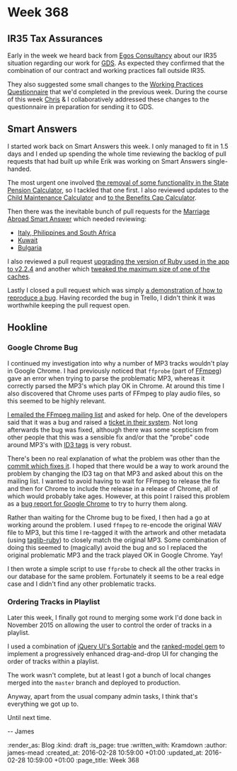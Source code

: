 Week 368
========

## IR35 Tax Assurances

Early in the week we heard back from [Egos Consultancy][] about our IR35 situation regarding our work for [GDS][]. As expected they confirmed that the combination of our contract and working practices fall outside IR35.

They also suggested some small changes to the [Working Practices Questionnaire][] that we'd completed in the previous week. During the course of this week [Chris][] & I collaboratively addressed these changes to the questionnaire in preparation for sending it to GDS.

## Smart Answers

I started work back on Smart Answers this week. I only managed to fit in 1.5 days and I ended up spending the whole time reviewing the backlog of pull requests that had built up while Erik was working on Smart Answers single-handed.

The most urgent one involved [the removal of some functionality in the State Pension Calculator][pr-2192], so I tackled that one first. I also reviewed updates to the [Child Maintenance Calculator][pr-2166] and [to the Benefits Cap Calculator][pr-2242].

Then there was the inevitable bunch of pull requests for the [Marriage Abroad Smart Answer][] which needed reviewing:

* [Italy, Philippines and South Africa][pr-2197]
* [Kuwait][pr-2258]
* [Bulgaria][pr-2200]

I also reviewed a pull request [upgrading the version of Ruby used in the app to v2.2.4][pr-2199] and another which [tweaked the maximum size of one of the caches][pr-2238].

Lastly I closed a pull request which was simply [a demonstration of how to reproduce a bug][pr-2239]. Having recorded the bug in Trello, I didn't think it was worthwhile keeping the pull request open.

## Hookline

### Google Chrome Bug

I continued my investigation into why a number of MP3 tracks wouldn't play in Google Chrome. I had previously noticed that `ffprobe` (part of [FFmpeg][]) gave an error when trying to parse the problematic MP3, whereas it correctly parsed the MP3's which play OK in Chrome. At around this time I also discovered that Chrome uses parts of FFmpeg to play audio files, so this seemed to be highly relevant.

[I emailed the FFmpeg mailing list][ffmpeg-email] and asked for help. One of the developers said that it was a bug and raised a [ticket in their system][ffmpeg-ticket]. Not long afterwards the bug was fixed, although there was some scepticism from other people that this was a sensible fix and/or that the "probe" code around MP3's with [ID3 tags][] is very robust.

There's been no real explanation of what the problem was other than the [commit which fixes it][ffmpeg-fix-commit]. I hoped that there would be a way to work around the problem by changing the ID3 tag on that MP3 and asked about this on the mailing list. I wanted to avoid having to wait for FFmpeg to release the fix and then for Chrome to include the release in a release of Chrome, all of which would probably take ages. However, at this point I raised this problem as a [bug report for Google Chrome][google-chrome-bug-report] to try to hurry them along.

Rather than waiting for the Chrome bug to be fixed, I then had a go at working around the problem. I used `ffmpeg` to re-encode the original WAV file to MP3, but this time I re-tagged it with the artwork and other metadata (using [taglib-ruby][]) to closely match the original MP3. Some combination of doing this seemed to (magically) avoid the bug and so I replaced the original problematic MP3 and the track played OK in Google Chrome. Yay!

I then wrote a simple script to use `ffprobe` to check all the other tracks in our database for the same problem. Fortunately it seems to be a real edge case and I didn't find any other problematic tracks.

### Ordering Tracks in Playlist

Later this week, I finally got round to merging some work I'd done back in November 2015 on allowing the user to control the order of tracks in a playlist.

I used a combination of [jQuery UI's Sortable][jquery-ui-sortable] and the [ranked-model gem][ranked-model] to implement a progressively enhanced drag-and-drop UI for changing the order of tracks within a playlist.

The work wasn't complete, but at least I got a bunch of local changes merged into the `master` branch and deployed to production.

Anyway, apart from the usual company admin tasks, I think that's everything we got up to.

Until next time.

-- James

[Egos Consultancy]: http://www.egos.co.uk/
[GDS]: https://gds.blog.gov.uk/
[Working Practices Questionnaire]: http://www.egos.co.uk/ir35_wpq.htm
[Chris]: /chris-roos
[pr-2192]: https://github.com/alphagov/smart-answers/pull/2192
[pr-2166]: https://github.com/alphagov/smart-answers/pull/2166
[pr-2242]: https://github.com/alphagov/smart-answers/pull/2242
[Marriage Abroad Smart Answer]: https://www.gov.uk/marriage-abroad
[pr-2197]: https://github.com/alphagov/smart-answers/pull/2197
[pr-2258]: https://github.com/alphagov/smart-answers/pull/2258
[pr-2200]: https://github.com/alphagov/smart-answers/pull/2200
[pr-2199]: https://github.com/alphagov/smart-answers/pull/2199
[pr-2238]: https://github.com/alphagov/smart-answers/pull/2238
[pr-2239]: https://github.com/alphagov/smart-answers/pull/2239
[FFmpeg]: https://www.ffmpeg.org/
[ffmpeg-email]: http://ffmpeg.org/pipermail/ffmpeg-user/2016-January/030435.html
[ffmpeg-ticket]: https://trac.ffmpeg.org/ticket/5205
[ffmpeg-fix-commit]: http://git.videolan.org/?p=ffmpeg.git;a=commitdiff;h=77864be44a0daeae846d7395b3cb682a22ce99a9
[ID3 tags]: http://id3.org/id3v2.3.0
[google-chrome-bug-report]: https://code.google.com/p/chromium/issues/detail?id=582898
[taglib-ruby]: https://github.com/robinst/taglib-ruby
[jquery-ui-sortable]: https://jqueryui.com/sortable/
[ranked-model]: https://github.com/mixonic/ranked-model

:render_as: Blog
:kind: draft
:is_page: true
:written_with: Kramdown
:author: james-mead
:created_at: 2016-02-28 10:59:00 +01:00
:updated_at: 2016-02-28 10:59:00 +01:00
:page_title: Week 368
